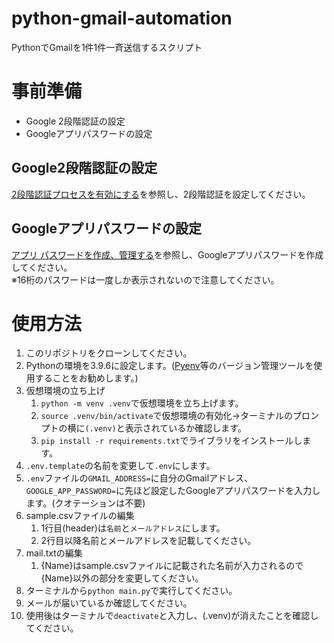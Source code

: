# python-gmail-automation
PythonでGmailを1件1件一斉送信するスクリプト

# 事前準備
- Google 2段階認証の設定
- Googleアプリパスワードの設定

## Google2段階認証の設定
[2段階認証プロセスを有効にする](https://support.google.com/accounts/answer/185839?hl=ja&co=GENIE.Platform%3DDesktop&oco=0)を参照し、2段階認証を設定してください。

## Googleアプリパスワードの設定
[アプリ パスワードを作成、管理する](https://myaccount.google.com/apppasswords)を参照し、Googleアプリパスワードを作成してください。<br>
※16桁のパスワードは一度しか表示されないので注意してください。

# 使用方法
1. このリポジトリをクローンしてください。
2. Pythonの環境を3.9.6に設定します。([Pyenv](https://github.com/pyenv/pyenv)等のバージョン管理ツールを使用することをお勧めします。)
3. 仮想環境の立ち上げ
   1. ```python -m venv .venv```で仮想環境を立ち上げます。
   2. ```source .venv/bin/activate```で仮想環境の有効化→ターミナルのプロンプトの横に`(.venv)`と表示されているか確認します。
   3. ```pip install -r requirements.txt```でライブラリをインストールします。
4. `.env.template`の名前を変更して`.env`にします。
5. `.env`ファイルの`GMAIL_ADDRESS=`に自分のGmailアドレス、`GOOGLE_APP_PASSWORD=`に先ほど設定したGoogleアプリパスワードを入力します。(クオテーションは不要)
6. sample.csvファイルの編集
   1. 1行目(header)は`名前`と`メールアドレス`にします。
   2. 2行目以降名前とメールアドレスを記載してください。
7. mail.txtの編集
   1. {Name}はsample.csvファイルに記載された名前が入力されるので{Name}以外の部分を変更してください。
8. ターミナルから```python main.py```で実行してください。
9. メールが届いているか確認してください。
10. 使用後はターミナルで`deactivate`と入力し、(.venv)が消えたことを確認してください。 